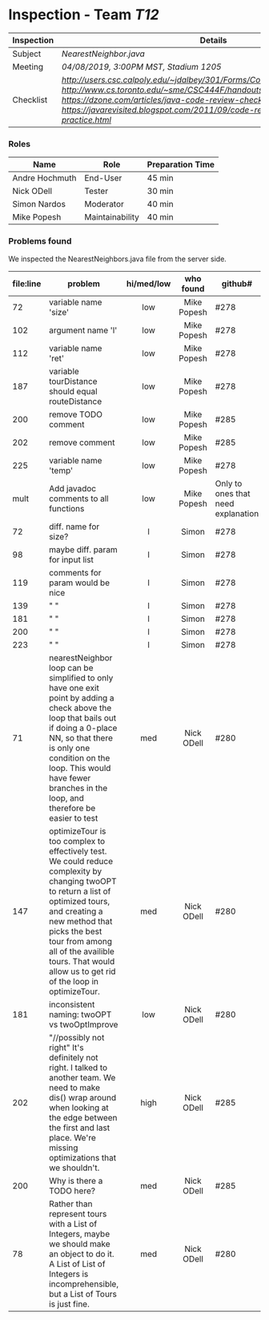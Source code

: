 # Inspection - Team *T12* 
 
| Inspection | Details |
| ----- | ----- |
| Subject | *NearestNeighbor.java* |
| Meeting | *04/08/2019, 3:00PM MST, Stadium 1205* |
| Checklist | *http://users.csc.calpoly.edu/~jdalbey/301/Forms/CodeReviewChecklistJava.pdf http://www.cs.toronto.edu/~sme/CSC444F/handouts/java_checklist.pdf https://dzone.com/articles/java-code-review-checklist https://javarevisited.blogspot.com/2011/09/code-review-checklist-best-practice.html* |

### Roles

| Name | Role | Preparation Time |
| ---- | ---- | ---- |
|Andre Hochmuth  | End-User | 45 min |
|Nick ODell  | Tester | 30 min |
|Simon Nardos| Moderator | 40 min |
|Mike Popesh| Maintainability | 40 min |

### Problems found

We inspected the NearestNeighbors.java file from the server side.

| file:line | problem | hi/med/low | who found | github#  |
| --- | --- | :---: | :---: | --- |
| 72 | variable name 'size' | low | Mike Popesh | #278 |
| 102 | argument name 'l' | low | Mike Popesh   | #278 |
| 112 | variable name 'ret' | low | Mike Popesh | #278 |
| 187 | variable tourDistance should equal routeDistance | low | Mike Popesh | #278 |
| 200 | remove TODO comment | low | Mike Popesh | #285 |
| 202 | remove comment | low | Mike Popesh | #285 | 
| 225 | variable name 'temp' | low | Mike Popesh | #278 |
| mult | Add javadoc comments to all functions | low | Mike Popesh | Only to ones that need explanation |
| 72 | diff. name for size? | l | Simon | #278 |
| 98 | maybe diff. param for input list | l | Simon | #278 |
| 119 | comments for param would be nice | l | Simon | #278 |
| 139 | "                          " | l | Simon | #278 |
| 181 | "                          " | l | Simon | #278 |
| 200 | "                          " | l | Simon | #278 |
| 223 | "                          " | l | Simon | #278 |
| 71  | nearestNeighbor loop can be simplified to only have one exit point by adding a check above the loop that bails out if doing a 0-place NN, so that there is only one condition on the loop. This would have fewer branches in the loop, and therefore be easier to test | med | Nick ODell | #280 |
| 147 | optimizeTour is too complex to effectively test. We could reduce complexity by changing twoOPT to return a list of optimized tours, and creating a new method that picks the best tour from among all of the availible tours. That would allow us to get rid of the loop in optimizeTour. | med | Nick ODell |  #280 |
| 181 | inconsistent naming: twoOPT vs twoOptImprove | low | Nick ODell | #280 |
| 202 | "//possibly not right" It's definitely not right. I talked to another team. We need to make dis() wrap around when looking at the edge between the first and last place. We're missing optimizations that we shouldn't. | high | Nick ODell | #285 |
| 200 | Why is there a TODO here? | med | Nick ODell | #285 |
| 78 | Rather than represent tours with a List of Integers, maybe we should make an object to do it. A List of List of Integers is incomprehensible, but a List of Tours is just fine. | med | Nick ODell | #280 |
